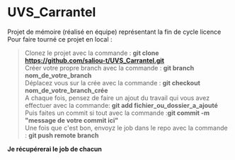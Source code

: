 # UVS_Carrantel
Projet de mémoire (réalisé en équipe) représentant la fin de cycle licence 
Pour faire tourné ce projet en local : 
>Clonez le projet avec la commande : **git clone https://github.com/saliou-t/UVS_Carrantel.git <br />**
>Créer votre propre branch avec la commande : **git branch nom_de_votre_branch <br />**
>Déplacez vous sur la crée avec la commande : **git checkout nom_de_votre_branch_crée <br />**
>A chaque fois, pensez de faire un ajout du travail qui vous avez effectuer avec la commande: **git add fichier_ou_dossier_a_ajouté <br />**
>Puis faites un commit si tout avec la commande :**git commit -m "message de votre commit ici"** <br />
>Une fois que c'est bon, envoyz le job dans le repo avec la commande  : **git push remote branch**

**Je récupérerai le job de chacun**
